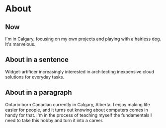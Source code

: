 # About

## Now

I'm in Calgary, focusing on my own projects and playing with a hairless dog. It's marvelous. 

## About in a sentence

Widget-artificer increasingly interested in architecting inexpensive cloud solutions for everyday tasks. 

## About in a paragraph

Ontario born Canadian currently in Calgary, Alberta. I enjoy making life easier for people, and it turns out knowing about computers comes in handy for that. I'm in the process of teaching myself the fundamentals I need to take this hobby and turn it into a career. 

<!--
**6vx/6vx** is a ✨ _special_ ✨ repository because its `README.md` (this file) appears on your GitHub profile.

Here are some ideas to get you started:

- 🔭 I’m currently working on ...
- 🌱 I’m currently learning ...
- 👯 I’m looking to collaborate on ...
- 🤔 I’m looking for help with ...
- 💬 Ask me about ...
- 📫 How to reach me: ...
- 😄 Pronouns: ...
- ⚡ Fun fact: ...
-->
